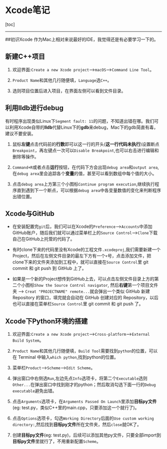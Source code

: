 # Xcode笔记

[toc]

----------------------
##初识Xcode
作为Mac上相对来说最好的IDE，我觉得还是有必要学习一下的。

## 新建C++项目
1. 欢迎界面:`Create a new Xcode project`-->`macOS`-->`Command Line Tool`。

2. `Product Name`和其他几行随便填，`Language`选`C++`。
 
3. 选则项目位置后进入项目，在界面左侧可以看到文件目录。

## 利用lldb进行debug
有时程序出现类似Linux下`Segment fault: 11`的问题，不知道出错在哪。我们可以利用Xcode自带的**lldb**代替Linux下的**gdb**来debug，Mac下的gdb简直有毒，建议不要安装。

1. 鼠标**左键**点击代码前的**行数**即可以这一行的开头(**这一行代码未执行**)设置断点`Breakpoint`，再左键点一次可以`Disable Breakpoint`,也可以右击进行编辑和删除等操作。

2. `Command+R`或者点击**运行**按钮，在代码下方会出现`debug area`和`output area`,在`debug area`里会追踪各个**变量**的值，甚至可以看到数组中每个值的大小。

3. 点击`debug area`上方第三个小图标`Continue program execution`,继续执行程序直到遇到下一个断点，可以根据`debug area`中各变量数值的变化来判断程序出错位置。

## Xcode与GitHub
* 在安装配置完`git`后，我们可以在Xcode的`Preference`-->`Accounts`中添加GitHub账户，随后我们就可以通过菜单栏上的`Source Control`-->`Clone`下载自己在GitHub上托管的代码了。

* 有时clone下来的代码里没有Xcode的工程文件`.xcodeproj`,我们需要新建一个Project，然后在左侧文件目录的最左下方有一个`+`号，点击添加文件，把clone下来的文件夹添加到工程中，就可以直接在`Source Control`里 git commit 和 git push 到 GitHub 上了。

* 如果是一个新的Project想传到GitHub上去，可以点击左侧文件目录上方的第二个小图标`Show the Source Control navigator`, 然后**右键**第一个项目文件夹 --> `Creat "PROJECTNAME" remote...`就会弹出一个类似 GitHub 新建 Repository 的窗口，填完就会自动在 GitHub 创建对应的 Repository，以后也可以直接在菜单栏`Source Control`里 git commit 和 git push 了。

## Xcode下Python环境的搭建
1. 欢迎界面:`Create a new Xcode project`-->`Cross-platform`-->`External Build System`。

2. `Product Name`和其他几行随便填，`Build Tool`需要找到`python`的位置，可以在 Terminal 中输入```which python```,找到python的位置。

3. 菜单栏`Product`-->`Scheme`-->`Edit Scheme`。

4. 弹出窗口中右侧选`Run`,左边先点`Info`选项卡，将第二个`Executable`选则`Other...`在弹出窗口中找到刚才的python；然后取消勾选下面一行的`Debug executable`避免出错。

5. 点击`Arguments`选项卡，在`Arguments Passed On Launch`里添加**目标py文件**(eg: test.py，类似C++里的main.cpp，只要添加这一个就行了)。

6. 点击`Options`选项卡，勾选`Working Directory`后面的`Use custom working directory:`,然后找到**目标py文件**所在文件夹，然后`close`就OK了。

7. 创建**目标py文件**(eg: test.py)，后续可以添加其他py文件，只要全部import到**目标py文件**里就行了，不用重新配置`Scheme`。










